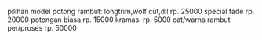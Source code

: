 pilihan model potong rambut:
longtrim,wolf cut,dll             rp. 25000
special fade                      rp. 20000
potongan biasa                    rp. 15000
kramas.                           rp. 5000
cat/warna rambut per/proses       rp. 50000
